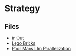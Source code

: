 # Strategy

## Files

- [In Out](in-out.md)
- [Lego Bricks](lego-bricks.md)
- [Poor Mans Llm Parallelization](poor-mans-llm-parallelization.md)
